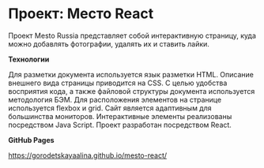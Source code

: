 # Проект: Место React

Проект Mesto Russia представляет собой интерактивную страницу, куда можно добавлять фотографии, удалять их и ставить лайки.

**Технологии**

Для разметки документа используется язык разметки HTML. Описание внешнего вида страницы приводится на CSS. С целью удобства восприятия кода, а также файловой структуры документа используется методология БЭМ. Для расположения элементов на странице используется flexbox и grid. Сайт является адаптивным для большинства мониторов. Интерактивные элементы реализованы посредством Java Script. Проект разработан посредством React.

**GitHub Pages**

https://gorodetskayaalina.github.io/mesto-react/